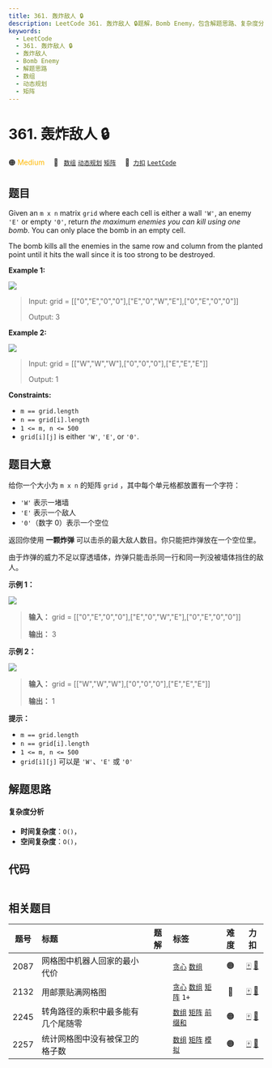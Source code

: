 ```yaml
---
title: 361. 轰炸敌人 🔒
description: LeetCode 361. 轰炸敌人 🔒题解，Bomb Enemy，包含解题思路、复杂度分析以及完整的 JavaScript 代码实现。
keywords:
  - LeetCode
  - 361. 轰炸敌人 🔒
  - 轰炸敌人
  - Bomb Enemy
  - 解题思路
  - 数组
  - 动态规划
  - 矩阵
---
```


# 361. 轰炸敌人 🔒

🟠 <font color=#ffb800>Medium</font>&emsp; 🔖&ensp; [`数组`](/tag/array.md) [`动态规划`](/tag/dynamic-programming.md) [`矩阵`](/tag/matrix.md)&emsp; 🔗&ensp;[`力扣`](https://leetcode.cn/problems/bomb-enemy) [`LeetCode`](https://leetcode.com/problems/bomb-enemy)

## 题目

Given an `m x n` matrix `grid` where each cell is either a wall `'W'`, an
enemy `'E'` or empty `'0'`, return _the maximum enemies you can kill using one
bomb_. You can only place the bomb in an empty cell.

The bomb kills all the enemies in the same row and column from the planted
point until it hits the wall since it is too strong to be destroyed.



**Example 1:**

![](https://fastly.jsdelivr.net/gh/doocs/leetcode@main/solution/0300-0399/0361.Bomb%20Enemy/images/bomb1-grid.jpg)

> Input: grid = [["0","E","0","0"],["E","0","W","E"],["0","E","0","0"]]
> 
> Output: 3

**Example 2:**

![](https://fastly.jsdelivr.net/gh/doocs/leetcode@main/solution/0300-0399/0361.Bomb%20Enemy/images/bomb2-grid.jpg)

> Input: grid = [["W","W","W"],["0","0","0"],["E","E","E"]]
> 
> Output: 1

**Constraints:**

  * `m == grid.length`
  * `n == grid[i].length`
  * `1 <= m, n <= 500`
  * `grid[i][j]` is either `'W'`, `'E'`, or `'0'`.


## 题目大意

给你一个大小为 `m x n` 的矩阵 `grid` ，其中每个单元格都放置有一个字符：

  * `'W'` 表示一堵墙
  * `'E'` 表示一个敌人
  * `'0'`（数字 0）表示一个空位

返回你使用 **一颗炸弹** 可以击杀的最大敌人数目。你只能把炸弹放在一个空位里。

由于炸弹的威力不足以穿透墙体，炸弹只能击杀同一行和同一列没被墙体挡住的敌人。



**示例 1：**

![](https://fastly.jsdelivr.net/gh/doocs/leetcode@main/solution/0300-0399/0361.Bomb%20Enemy/images/bomb1-grid.jpg)

> 
> 
> 
> 
> 
> **输入：** grid = [["0","E","0","0"],["E","0","W","E"],["0","E","0","0"]]
> 
> **输出：** 3
> 
> 

**示例 2：**

![](https://fastly.jsdelivr.net/gh/doocs/leetcode@main/solution/0300-0399/0361.Bomb%20Enemy/images/bomb2-grid.jpg)

> 
> 
> 
> 
> 
> **输入：** grid = [["W","W","W"],["0","0","0"],["E","E","E"]]
> 
> **输出：** 1
> 
> 



**提示：**

  * `m == grid.length`
  * `n == grid[i].length`
  * `1 <= m, n <= 500`
  * `grid[i][j]` 可以是 `'W'`、`'E'` 或 `'0'`


## 解题思路

#### 复杂度分析

- **时间复杂度**：`O()`，
- **空间复杂度**：`O()`，

## 代码

```javascript

```

## 相关题目

<!-- prettier-ignore -->
| 题号 | 标题 | 题解 | 标签 | 难度 | 力扣 |
| :------: | :------ | :------: | :------ | :------: | :------: |
| 2087 | 网格图中机器人回家的最小代价 |  |  [`贪心`](/tag/greedy.md) [`数组`](/tag/array.md) | 🟠 | [🀄️](https://leetcode.cn/problems/minimum-cost-homecoming-of-a-robot-in-a-grid) [🔗](https://leetcode.com/problems/minimum-cost-homecoming-of-a-robot-in-a-grid) |
| 2132 | 用邮票贴满网格图 |  |  [`贪心`](/tag/greedy.md) [`数组`](/tag/array.md) [`矩阵`](/tag/matrix.md) `1+` | 🔴 | [🀄️](https://leetcode.cn/problems/stamping-the-grid) [🔗](https://leetcode.com/problems/stamping-the-grid) |
| 2245 | 转角路径的乘积中最多能有几个尾随零 |  |  [`数组`](/tag/array.md) [`矩阵`](/tag/matrix.md) [`前缀和`](/tag/prefix-sum.md) | 🟠 | [🀄️](https://leetcode.cn/problems/maximum-trailing-zeros-in-a-cornered-path) [🔗](https://leetcode.com/problems/maximum-trailing-zeros-in-a-cornered-path) |
| 2257 | 统计网格图中没有被保卫的格子数 |  |  [`数组`](/tag/array.md) [`矩阵`](/tag/matrix.md) [`模拟`](/tag/simulation.md) | 🟠 | [🀄️](https://leetcode.cn/problems/count-unguarded-cells-in-the-grid) [🔗](https://leetcode.com/problems/count-unguarded-cells-in-the-grid) |